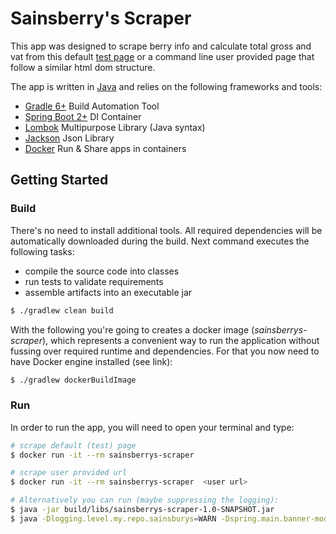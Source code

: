 # Sainsberry's Scraper


This app was designed to scrape berry info and calculate total gross and vat from this default [test page](https://jsainsburyplc.github.io/serverside-test/site/www.sainsburys.co.uk/webapp/wcs/stores/servlet/gb/groceries/berries-cherries-currants6039.html)
or a command line user provided page that follow a similar html dom structure.

The app is written in [Java](https://java.com/en/download/manual.jsp) and relies on the following frameworks 
and tools:

* [Gradle 6+](https://gradle.org/) Build Automation Tool
* [Spring Boot 2+](https://spring.io/projects/spring-boot/) DI Container
* [Lombok](http://jnb.ociweb.com/jnb/jnbJan2010.html) Multipurpose Library (Java syntax)
* [Jackson](https://github.com/FasterXML/jackson) Json Library
* [Docker](https://docs.docker.com/engine/install/) Run & Share apps in containers


## Getting Started

### Build
There's no need to install additional tools. All required dependencies will be automatically downloaded during the build.
Next command executes the following tasks:
 * compile the source code into classes 
 * run tests to validate requirements
 * assemble artifacts into an executable jar

```bash
$ ./gradlew clean build
```

With the following you're going to creates a docker image (_sainsberrys-scraper_), which represents a convenient way 
to run the application without fussing over required runtime and dependencies. For that you now need to have
Docker engine installed (see link): 
```bash
$ ./gradlew dockerBuildImage
```

### Run
In order to run the app, you will need to open your terminal and type:
```bash
# scrape default (test) page
$ docker run -it --rm sainsberrys-scraper

# scrape user provided url 
$ docker run -it --rm sainsberrys-scraper  <user url>

# Alternatively you can run (maybe suppressing the logging):
$ java -jar build/libs/sainsberrys-scraper-1.0-SNAPSHOT.jar 
$ java -Dlogging.level.my.repo.sainsburys=WARN -Dspring.main.banner-mode=off -jar build/libs/sainsberrys-scraper-1.0-SNAPSHOT.jar <user url>
```
